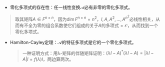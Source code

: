 - 零化多项式的存在性：任一线性变换$\mathcal{A}$必有非零的零化多项式。
>取其矩阵$A\in F^{n\times n}$，因为$\dim F^{n\times n}=n^2$，$I,A,A^2,\dots,A^{n^2}$必线性相关，从而有不全为零的组合系数使它们组成的关于$A$的多项式$=\mathcal{O}$，从而找到一个零化多项式。
- Hamilton-Cayley定理：$\mathcal{A}$的特征多项式是它的一个零化多项式。
  > 一种证明方式：用λ-矩阵的伴随矩阵证明：$(\lambda I-A)^*(\lambda I-A)=|\lambda I-A|I=f(\lambda)I$，两边算两次。